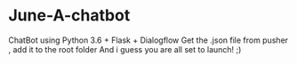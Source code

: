 # June-A-chatbot
ChatBot using Python 3.6 + Flask + Dialogflow 
Get the .json file from pusher , add it to the root folder And i guess you are all set to launch! ;)
